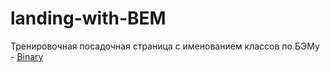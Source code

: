 # landing-with-BEM
Тренировочная посадочная страница с именованием классов по БЭМу - <a href="https://iogsotot.github.io/landing-with-BEM/"> Binary </a>

